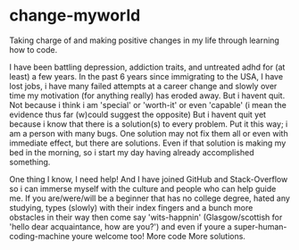 # change-myworld
Taking charge of and making positive changes in my life through learning how to code.

I have been battling depression, addiction traits, and untreated adhd for (at least) a few years. In the past 6 years since immigrating to the USA, I have lost jobs, i have many failed attempts at a career change and slowly over time my motivation (for anything really) has eroded away.
But i havent quit. Not because i think i am 'special' or 'worth-it' or even 'capable' (i mean the evidence thus far (w)could suggest the opposite) But i havent quit yet because i know that there is a solution(s) to every problem.
Put it this way; i am a person with many bugs. One solution may not fix them all or even with immediate effect, but there are solutions. Even if that solution is making my bed in the morning, so i start my day having already accomplished something.

One thing I know, I need help! And I have joined GitHub and Stack-Overflow so i can immerse myself with the culture and people who can help guide me.
If you are/were/will be a beginner that has no college degree, hated any studying, types (slowly) with their index fingers and a bunch more obstacles in their way then come say 'wits-happnin' (Glasgow/scottish for 'hello dear acquaintance, how are you?') and even if youre a super-human-coding-machine youre welcome too!
More code More solutions.
